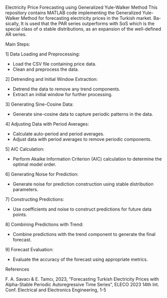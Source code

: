 
Electricity Price Forecasting using Generalized Yule-Walker Method
This repository contains MATLAB code implementing the Generalized Yule-Walker Method for forecasting electricity prices in the Turkish market. Ba- sically, It is used that the PAR series outperforms with SαS which is the special class of α stable distributions, as an expansion of the well-defined AR series.

Main Steps:

1] Data Loading and Preprocessing:
* Load the CSV file containing price data.
* Clean and preprocess the data.
  
2] Detrending and Initial Window Extraction:
* Detrend the data to remove any trend components.
* Extract an initial window for further processing.

3] Generating Sine-Cosine Data:
* Generate sine-cosine data to capture periodic patterns in the data.

4] Adjusting Data with Period Averages:
* Calculate auto-period and period averages.
* Adjust data with period averages to remove periodic components.
  
5] AIC Calculation:
* Perform Akaike Information Criterion (AIC) calculation to determine the optimal model order.
  
6] Generating Noise for Prediction:
* Generate noise for prediction construction using stable distribution parameters.
  
7] Constructing Predictions:
* Use coefficients and noise to construct predictions for future data points.
  
8] Combining Predictions with Trend:
* Combine predictions with the trend component to generate the final forecast.
  
9] Forecast Evaluation:
 * Evaluate the accuracy of the forecast using appropriate metrics.

References

F. A. Savacı & E. Tamcı, 2023, ”Forecasting Turkish Electricity Prices with Alpha-Stable Periodic Autoregressive Time Series”, ELECO 2023 14th Int. Conf. Electrical and Electronics Engineering, 1-5


